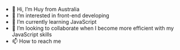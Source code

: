 - 👋 Hi, I’m Huy from Australia
- 👀 I’m interested in front-end developing
- 🌱 I’m currently learning JavaScript
- 💞️ I’m looking to collaborate when I become more efficient with my JavaScript skills
- 📫 How to reach me 

<!---
hqdho/hqdho is a ✨ special ✨ repository because its `README.md` (this file) appears on your GitHub profile.
You can click the Preview link to take a look at your changes.
--->
